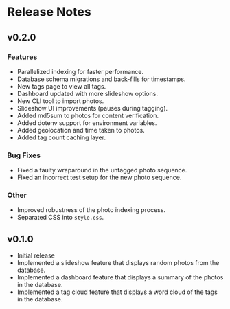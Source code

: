 # Release Notes

## v0.2.0

### Features

- Parallelized indexing for faster performance.
- Database schema migrations and back-fills for timestamps.
- New tags page to view all tags.
- Dashboard updated with more slideshow options.
- New CLI tool to import photos.
- Slideshow UI improvements (pauses during tagging).
- Added md5sum to photos for content verification.
- Added dotenv support for environment variables.
- Added geolocation and time taken to photos.
- Added tag count caching layer.

### Bug Fixes

- Fixed a faulty wraparound in the untagged photo sequence.
- Fixed an incorrect test setup for the new photo sequence.

### Other

- Improved robustness of the photo indexing process.
- Separated CSS into `style.css`.

## v0.1.0

- Initial release
- Implemented a slideshow feature that displays random photos from the database.
- Implemented a dashboard feature that displays a summary of the photos in the database.
- Implemented a tag cloud feature that displays a word cloud of the tags in the database.